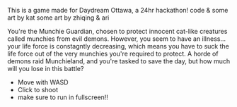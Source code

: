 This is a game made for Daydream Ottawa, a 24hr hackathon!
code & some art by kat
some art by zhiqing & ari

You're the Munchie Guardian, chosen to protect innocent cat-like creatures called munchies from evil demons. However, you seem to have an illness... your life force is constagntly decreasing, which means you have to suck the life force out of the very munchies you're required to protect. A horde of demons raid Munchieland, and you're tasked to save the day, but how much will you lose in this battle?


- Move with WASD
- Click to shoot
- make sure to run in fullscreen!!
